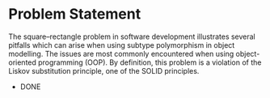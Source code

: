 # Problem Statement

The square–rectangle problem in software development illustrates several pitfalls which can arise when using subtype polymorphism in object modelling. The issues are most commonly encountered when using object-oriented programming (OOP). By definition, this problem is a violation of the Liskov substitution principle, one of the SOLID principles.
-  DONE
